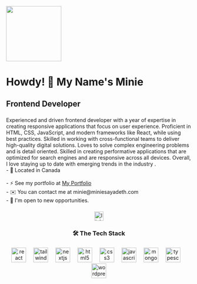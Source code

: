 <div align="left">
  <img height="150" src="https://www.freewebheaders.com/wp-content/gallery/planets-galaxies/cache/catchy-moon-and-stars-header.jpg-nggid041406-ngg0dyn-1280x375x100-00f0w010c010r110f110r010t010.jpg"  />
</div>

###

<h1 align="left">Howdy! 👋 My Name's Minie</h1>

###

<h2 align="left">Frontend Developer</h2>

###

<p align="left">Experienced and driven  frontend developer with a year of expertise in creating responsive applications that focus on user experience. Proficient in HTML, CSS, JavaScript, and modern frameworks like React, while using best practices. Skilled in working with cross-functional teams to deliver high-quality digital solutions. Loves to solve complex engineering problems and is detail oriented. Skilled in creating performative applications that are optimized for search engines and are responsive across all devices. Overall, I love staying up to date with emerging trends in the industry .<br>- 🍁 Located in Canada<br> <br>- ⚡ See my portfolio at <a href="https://www.miniesayadeth.com/">My Portfolio</a><br>- ✉️ You can contact me at minie@miniesayadeth.com<br>
 - 💼 I'm open to new opportunities.<br></p>

###

<div align="center">
  <a href="https://www.linkedin.com/in/minie-sayadeth-613928313/" target="_blank">
    <img src="https://img.shields.io/static/v1?message=LinkedIn&logo=linkedin&label=&color=0077B5&logoColor=white&labelColor=&style=for-the-badge" height="25" alt="linkedin logo"  />
  </a>
</div>

###

<h3 align="center">🛠 The Tech Stack</h3>

###

<div align="center">
  <img src="https://cdn.jsdelivr.net/gh/devicons/devicon/icons/react/react-original.svg" height="40" alt="react logo"  />
  <img width="12" />
  <img src="https://skillicons.dev/icons?i=tailwind" height="40" alt="tailwindcss logo"  />
  <img width="12" />
  <img src="https://cdn.jsdelivr.net/gh/devicons/devicon/icons/nextjs/nextjs-original.svg" height="40" alt="nextjs logo"  />
  <img width="12" />
  <img src="https://cdn.jsdelivr.net/gh/devicons/devicon/icons/html5/html5-original.svg" height="40" alt="html5 logo"  />
  <img width="12" />
  <img src="https://cdn.jsdelivr.net/gh/devicons/devicon/icons/css3/css3-original.svg" height="40" alt="css3 logo"  />
  <img width="12" />
  <img src="https://cdn.jsdelivr.net/gh/devicons/devicon/icons/javascript/javascript-original.svg" height="40" alt="javascript logo"  />
  <img width="12" />
  <img src="https://cdn.jsdelivr.net/gh/devicons/devicon/icons/mongodb/mongodb-original.svg" height="40" alt="mongodb logo"  />
  <img width="12" />
  <img src="https://cdn.jsdelivr.net/gh/devicons/devicon/icons/typescript/typescript-original.svg" height="40" alt="typescript logo"  />
  <img width="12" />
  <img src="https://skillicons.dev/icons?i=wordpress" height="40" alt="wordpress logo"  />
</div>

###
